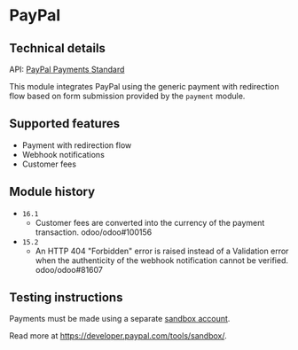 # PayPal

## Technical details

API: [PayPal Payments Standard](https://developer.paypal.com/api/nvp-soap/paypal-payments-standard/integration-guide/formbasics/)

This module integrates PayPal using the generic payment with redirection flow based on form
submission provided by the `payment` module.

## Supported features

- Payment with redirection flow
- Webhook notifications
- Customer fees

## Module history

- `16.1`
  - Customer fees are converted into the currency of the payment transaction. odoo/odoo#100156
- `15.2`
  - An HTTP 404 "Forbidden" error is raised instead of a Validation error when the authenticity of
    the webhook notification cannot be verified. odoo/odoo#81607

## Testing instructions

Payments must be made using a separate [sandbox account](https://www.sandbox.paypal.com/myaccount/).

Read more at https://developer.paypal.com/tools/sandbox/.
